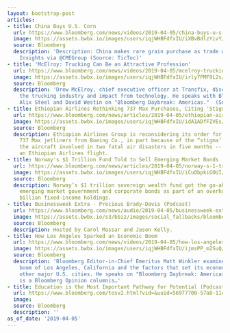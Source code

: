 ```yaml
---
layout: bootstrap-post
articles:
- title: China Buys U.S. Corn
  url: https://www.bloomberg.com/news/videos/2019-04-05/china-buys-u-s-corn-video
  image: https://assets.bwbx.io/images/users/iqjWHBFdfxIU/iXBvBdlzYivY/v5/-1x-1.jpg
  source: Bloomberg
  description: 'Description: China makes rare grain purchase as trade wars near resolution.
    Insights via @CMEGroup (Source: TicToc)'
- title: 'McElroy: Trucking Can Be an Attractive Profession'
  url: https://www.bloomberg.com/news/videos/2019-04-05/mcelroy-trucking-can-be-an-attractive-profession-video
  image: https://assets.bwbx.io/images/users/iqjWHBFdfxIU/irly7PMF9L2s/v5/-1x-1.jpg
  source: Bloomberg
  description: 'Drew McElroy, chief executive officer at Transfix, discusses the outlook
    the trucking industry and impact from technology. He speaks with Bloomberg''s
    Alix Steel and David Westin on "Bloomberg Daybreak: Americas."  (Source: Bloomberg)'
- title: Ethiopian Airlines Rethinking 737 Max Purchases, Citing 'Stigma'
  url: https://www.bloomberg.com/news/articles/2019-04-05/ethiopian-airlines-rethinking-737-max-purchases-citing-stigma
  image: https://assets.bwbx.io/images/users/iqjWHBFdfxIU/idA1ADfFZVEs/v0/1200x604.jpg
  source: Bloomberg
  description: Ethiopian Airlines Group is reconsidering its order for 25 additional
    737 Max jetliners from Boeing Co., in part because of the “stigma’’ surrounding
    the aircraft involved in two fatal air disasters in five months -- one of them
    an Ethiopian Airlines flight.
- title: Norway's $1 Trillion Fund Told to Sell Emerging Market Bonds
  url: https://www.bloomberg.com/news/articles/2019-04-05/norway-s-1-trillion-fund-told-to-sell-emerging-market-bonds
  image: https://assets.bwbx.io/images/users/iqjWHBFdfxIU/iCuObpkiGOUI/v0/1200x800.jpg
  source: Bloomberg
  description: Norway’s $1 trillion sovereign wealth fund got the go-ahead to cut
    emerging market government and corporate bonds as part of an overhaul of its $310
    billion fixed-income holdings.
- title: Businessweek Extra - Precious Brady-Davis (Podcast)
  url: https://www.bloomberg.com/news/audio/2019-04-05/businessweek-extra-precious-brady-davis-podcast
  image: https://assets.bwbx.io/s3/bbiz/images/social_fallbacks/bloomberg_default-a4f15fa7ee.jpg
  source: Bloomberg
  description: Hosted by Carol Massar and Jason Kelly.
- title: How Los Angeles Sparked an Economic Boom
  url: https://www.bloomberg.com/news/videos/2019-04-05/how-los-angeles-sparked-an-economic-boom-video
  image: https://assets.bwbx.io/images/users/iqjWHBFdfxIU/ijmsPP_m2SuQ/v5/-1x-1.jpg
  source: Bloomberg
  description: 'Bloomberg Editor-in-Chief Emeritus Matt Winkler examines the economic
    boom of Los Angeles, California and the factors that set its economy apart from
    other major U.S. cities. He speaks on "Bloomberg Daybreak: Americas." Winkler
    is a Bloomberg Opinion columnis…'
- title: Education is the Most Important Pathway for Potential (Podcast)
  url: https://www.bloomberg.com/tosv2.html?vid=&uuid=56977700-57a8-11e9-96ef-b5a09c95575a&url=L25ld3MvYXVkaW8vMjAxOS0wNC0wNS9lZHVjYXRpb24taXMtdGhlLW1vc3QtaW1wb3J0YW50LXBhdGh3YXktZm9yLXBvdGVudGlhbC1wb2RjYXN0
  image: 
  source: Bloomberg
  description: ''
as_of_date: '2019-04-05'
---
```


